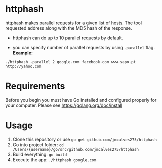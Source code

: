 
# httphash
httphash makes parallel requests for a given list of hosts. The tool requested 
address along with the MD5 hash of the response.

- httphash can do up to 10 parallel requests by default.

- you can specify number of parallel requests by using `-parallel` flag. 
**Example:**
```
./httphash -parallel 2 google.com facebook.com www.sapo.pt http://yahoo.com
```

# Requirements
  Before you begin you must have Go installed and configured properly for your
  computer. Please see https://golang.org/doc/install

# Usage
1) Clone this repository or use `go get github.com/jmcalves275/httphash`
2) Go into project folder: `cd /Users/{username}/go/src/github.com/jmcalves275/httphash`
3) Build everything: `go build`
4) Execute the app: `./httphash google.com`
